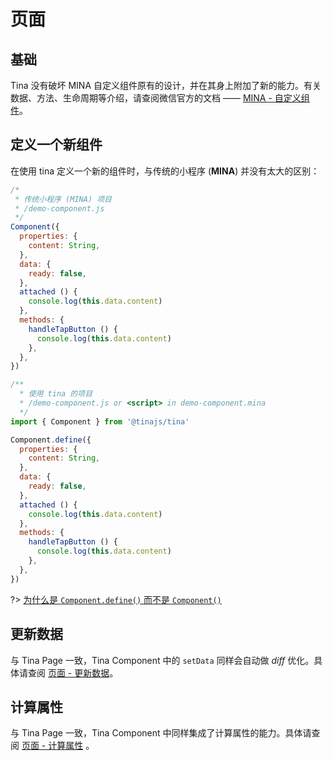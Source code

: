 # 页面

## 基础
Tina 没有破坏 MINA 自定义组件原有的设计，并在其身上附加了新的能力。有关数据、方法、生命周期等介绍，请查阅微信官方的文档 —— [MINA - 自定义组件](https://mp.weixin.qq.com/debug/wxadoc/dev/framework/custom-component/)。

## 定义一个新组件
在使用 tina 定义一个新的组件时，与传统的小程序 (**MINA**) 并没有太大的区别：

```javascript
/*
 * 传统小程序 (MINA) 项目
 * /demo-component.js
 */
Component({
  properties: {
    content: String,
  },
  data: {
    ready: false,
  },
  attached () {
    console.log(this.data.content)
  },
  methods: {
    handleTapButton () {
      console.log(this.data.content)
    },
  },
})
```

```javascript
/**
  * 使用 tina 的项目
  * /demo-component.js or <script> in demo-component.mina
  */
import { Component } from '@tinajs/tina'

Component.define({
  properties: {
    content: String,
  },
  data: {
    ready: false,
  },
  attached () {
    console.log(this.data.content)
  },
  methods: {
    handleTapButton () {
      console.log(this.data.content)
    },
  },
})
```

?> [为什么是 ``Component.define()`` 而不是 ``Component()``](guide/faq?id=%e4%b8%ba%e4%bb%80%e4%b9%88%e6%98%af-tinapagedefine-%e8%80%8c%e4%b8%8d%e6%98%af-tinapage-%ef%bc%9f)

## 更新数据
与 Tina Page 一致，Tina Component 中的 ``setData`` 同样会自动做 *diff* 优化。具体请查阅 [页面 - 更新数据](guide/page?id=更新数据)。

## 计算属性
与 Tina Page 一致，Tina Component 中同样集成了计算属性的能力。具体请查阅 [页面 - 计算属性](guide/page?id=计算属性) 。
